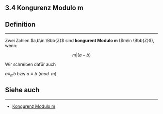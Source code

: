 ## 3.4 Kongurenz Modulo m

## Definition

***

Zwei Zahlen $a,b\in \Bbb{Z}$ sind **kongurent Modulo m** ($m\in \Bbb{Z}$), wenn:

$$m\vert (a-b)$$

Wir schreiben dafür auch

$a \equiv_m b$ bzw $a \equiv b \ (mod \ \ m)$ 

## Siehe auch

***

* [Kongurenz Modulo m](</3. Algebraische Strukturen/3.4 Der Ring der ganzen Zahlen und seine Quotientenräume/Kongurenz Modulo m.md>)

<!--ID: 1709288319926-->

